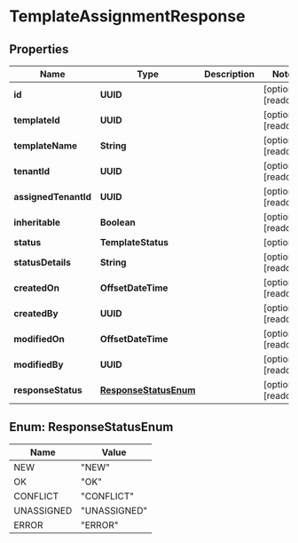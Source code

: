

# TemplateAssignmentResponse


## Properties

Name | Type | Description | Notes
------------ | ------------- | ------------- | -------------
**id** | **UUID** |  |  [optional] [readonly]
**templateId** | **UUID** |  |  [optional] [readonly]
**templateName** | **String** |  |  [optional] [readonly]
**tenantId** | **UUID** |  |  [optional] [readonly]
**assignedTenantId** | **UUID** |  |  [optional] [readonly]
**inheritable** | **Boolean** |  |  [optional] [readonly]
**status** | **TemplateStatus** |  |  [optional]
**statusDetails** | **String** |  |  [optional] [readonly]
**createdOn** | **OffsetDateTime** |  |  [optional] [readonly]
**createdBy** | **UUID** |  |  [optional] [readonly]
**modifiedOn** | **OffsetDateTime** |  |  [optional] [readonly]
**modifiedBy** | **UUID** |  |  [optional] [readonly]
**responseStatus** | [**ResponseStatusEnum**](#ResponseStatusEnum) |  |  [optional] [readonly]



## Enum: ResponseStatusEnum

Name | Value
---- | -----
NEW | &quot;NEW&quot;
OK | &quot;OK&quot;
CONFLICT | &quot;CONFLICT&quot;
UNASSIGNED | &quot;UNASSIGNED&quot;
ERROR | &quot;ERROR&quot;



